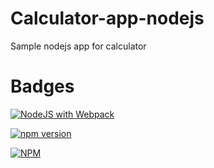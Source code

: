 # Calculator-app-nodejs
Sample nodejs app for calculator

# Badges

[![NodeJS with Webpack](https://github.com/nathmahale/calculator-app-nodejs/actions/workflows/webpack.yml/badge.svg?branch=dev)](https://github.com/nathmahale/calculator-app-nodejs/actions/workflows/webpack.yml)

[![npm version](https://badge.fury.io/js/mathemat-lab.svg)](https://badge.fury.io/js/mathemat-lab)

[![NPM](https://nodei.co/npm/mathemat-lab.png)](https://nodei.co/npm/mathemat-lab/)